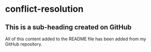 # conflict-resolution

## This is a sub-heading created on GitHub

All of this content added to the README file has been added from my GitHub repository.
